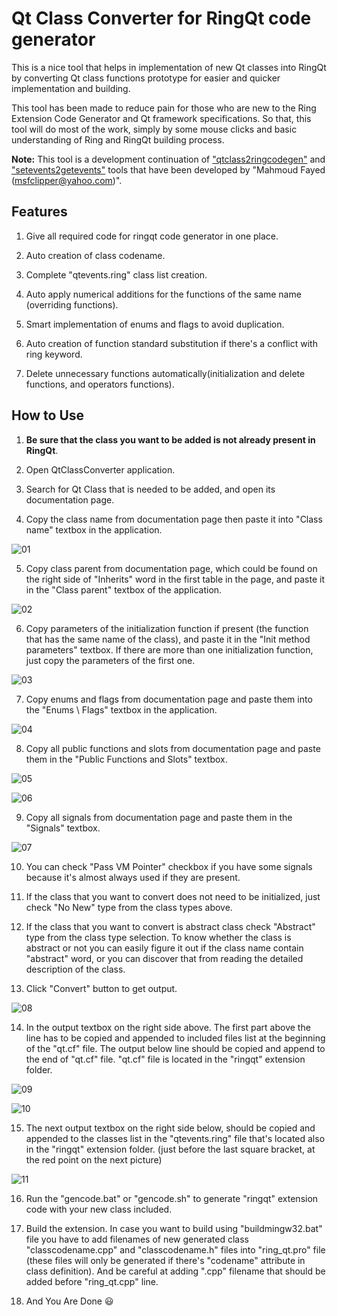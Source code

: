 # Qt Class Converter for RingQt code generator

This is a nice tool that helps in implementation of new Qt classes into RingQt by converting Qt class functions prototype for easier and quicker implementation and building.

This tool has been made to reduce pain for those who are new to the Ring Extension Code Generator and Qt framework specifications. So that, this tool will do most of the work, simply by some mouse clicks and basic understanding of Ring and RingQt building process.

**Note:** This tool is a development continuation of ["qtclass2ringcodegen"](https://github.com/ring-lang/ring/tree/master/samples/tools/qtclass2ringcodegen) and ["setevents2getevents"](https://github.com/ring-lang/ring/tree/master/samples/tools/setevents2getevents) tools that have been developed by "Mahmoud Fayed (msfclipper@yahoo.com)".

## Features

1. Give all required code for ringqt code generator in one place.

2. Auto creation of class codename.

3. Complete "qtevents.ring" class list creation.

4. Auto apply numerical additions for the functions of the same name (overriding functions).

5. Smart implementation of enums and flags to avoid duplication.

6. Auto creation of function standard substitution if there's a conflict with ring keyword.

7. Delete unnecessary functions automatically(initialization and delete functions, and operators functions).

## How to Use
1. **Be sure that the class you want to be added is not already present in RingQt**.

2. Open QtClassConverter application.

3. Search for Qt Class that is needed to be added, and open its documentation page.

4. Copy the class name from documentation page then paste it into "Class name" textbox in the application.

![01](images/01.jpg)


5. Copy class parent from documentation page, which could be found on the right side of "Inherits" word in the first table in the page, and paste it in the "Class parent" textbox of the application.

![02](images/02.jpg)


6. Copy parameters of the initialization function if present (the function that has the same name of the class), and paste it in the "Init method parameters" textbox. If there are more than one initialization function, just copy the parameters of the first one.

![03](images/03.jpg)


7. Copy enums and flags from documentation page and paste them into the "Enums \ Flags" textbox in the application.

![04](images/04.jpg)


8. Copy all public functions and slots from documentation page and paste them in the "Public Functions and Slots" textbox.

![05](images/05.jpg)

![06](images/06.jpg)


9. Copy all signals from documentation page and paste them in the "Signals" textbox.

![07](images/07.jpg)


10. You can check "Pass VM Pointer" checkbox if you have some signals because it's almost always used if they are present.

11. If the class that you want to convert does not need to be initialized, just check "No New" type from the class types above.

12. If the class that you want to convert is abstract class check "Abstract" type from the class type selection. To know whether the class is abstract or not you can easily figure it out if the class name contain "abstract" word, or you can discover that from reading the detailed description of the class.

13. Click "Convert" button to get output.

![08](images/08.jpg)



14. In the output textbox on the right side above. The first part above the line has to be copied and appended to included files list at the beginning of the "qt.cf" file. The output below line should be copied and append to the end of "qt.cf" file. "qt.cf" file is located in the "ringqt" extension folder.

![09](images/09.jpg)

![10](images/10.jpg)


15. The next output textbox on the right side below, should be copied and appended to the classes list in the "qtevents.ring" file that's located also in the "ringqt" extension folder. (just before the last square bracket, at the red point on the next picture)

![11](images/11.jpg)


16. Run the "gencode.bat" or "gencode.sh" to generate "ringqt" extension code with your new class included.

17. Build the extension. In case you want to build using "buildmingw32.bat" file you have to add filenames of new generated class "classcodename.cpp" and "classcodename.h" files into "ring_qt.pro" file (these files will only be generated if there's "codename" attribute in class definition). And be careful at adding ".cpp" filename that should be added before "ring_qt.cpp" line.

18. And You Are Done  :smiley:

